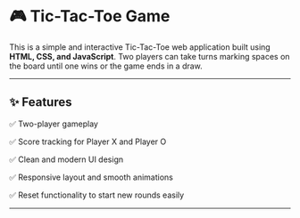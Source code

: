 
# 🎮 Tic-Tac-Toe Game

This is a simple and interactive Tic-Tac-Toe web application built using **HTML, CSS, and JavaScript**. Two players can take turns marking spaces on the board until one wins or the game ends in a draw.

---

## ✨ Features

✅ Two-player gameplay

✅ Score tracking for Player X and Player O

✅ Clean and modern UI design

✅ Responsive layout and smooth animations

✅ Reset functionality to start new rounds easily

---


